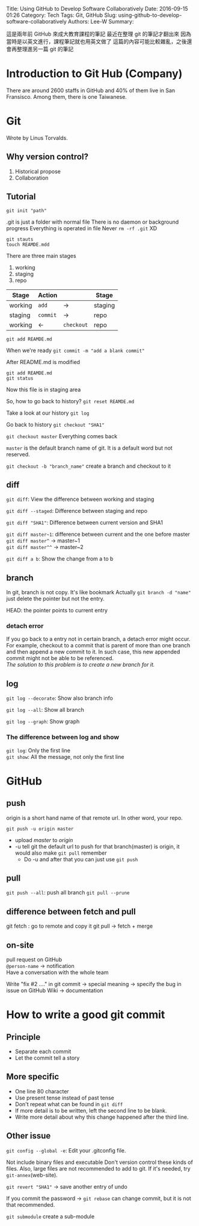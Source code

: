 Title: Using GitHub to Develop Software Collaboratively
Date: 2016-09-15 01:26
Category: Tech
Tags: Git, GitHub
Slug: using-github-to-develop-software-collaboratively
Authors: Lee-W
Summary: 


這是兩年前 GitHub 來成大教育課程的筆記
最近在整理 git 的筆記才翻出來
因為當時是以英文進行，課程筆記就也用英文做了
這篇的內容可能比較雜亂，之後還會再整理進另一篇 git 的筆記

<!--more-->

# Introduction to Git Hub (Company)
There are around 2600 staffs in GitHub and 40% of them live in San Fransisco.
Among them, there is one Taiwanese.

# Git
Wrote by Linus Torvalds.

## Why version control?
1. Historical propose
2. Collaboration

## Tutorial
```
git init "path"
```

.git is just a folder with normal file
There is no daemon or background progress
Everything is operated in file
Never `rm -rf .git` XD

```
git stauts
touch REAMDE.mdd
```

There are three main stages
1. working
2. staging
3. repo  

|Stage|Action||Stage|
|---|---|---|---|
|working| `add`| ->|staging|
|staging|`commit`| ->|repo|
|working|<- |`checkout`|repo|

```
git add REAMDE.md
```

When we're ready
`git commit -m "add a blank commit"`

After README.md is modified
```
git add REAMDE.md
git status
```
Now this file is in staging area  

So, how to go back to history?
`git reset REAMDE.md`

Take a look at our history
`git log`

Go back to history
`git checkout "SHA1"`

`git checkout master`
Everything comes back

`master` is the default branch name of git. It is a default word but not reserved.  

`git checkout -b "branch_name"` create a branch and checkout to it

## diff
`git diff`: View the difference between working and staging

`git diff --staged`: Difference between staging and repo

`git diff "SHA1"`: Difference between current version and SHA1

`git diff master~1`: difference between current and the one before master  
`git diff master^` -> master~1  
`git diff master^^` -> master~2  

`git diff a b`: Show the change from a to b  

## branch
In git, branch is not copy. It's like bookmark
Actually `git branch -d "name"` just delete the pointer but not the entry.

HEAD: the pointer points to current entry

### detach error
If you go back to a entry not in certain branch, a detach error might occur.
For example, checkout to a commit that is parent of more than one branch and then append a new commit to it.
In such case, this new appended commit might not be able to be referenced.  
*The solution to this problem is to create a new branch for it.*  

## log
`git log --decorate`: Show also branch info

`git log --all`: Show all branch

`git log --graph`: Show graph

### The difference between log and show
`git log`: Only the first line  
`git show`: All the message, not only the first line

# GitHub

## push
origin is a short hand name of that remote url. In other word, your repo.

`git push -u origin master`
- upload *master* to *origin*  
- -u tell git the default url to push for that branch(master) is origin, it would also make `git pull` remember  
	- Do -u and after that you can just use `git push`  

## pull
`git push --all`: push all branch
`git pull --prune`

## difference between fetch and pull
git fetch : go to remote and copy it
git pull -> fetch + merge

## on-site
pull request on GitHub  
`@person-name` -> notification  
Have a conversation with the whole team  

Write "fix #2 ...." in git commit -> special meaning -> specify the bug in issue on GitHub
Wiki -> documentation

# How to write a good git commit

## Principle
- Separate each commit
- Let the commit tell a story  

## More specific
- One line 80 character  
- Use present tense instead of past tense  
- Don't repeat what can be found in `git diff`  
- If more detail is to be written, left the second line to be blank.
- Write more detail about why this change happened after the third line.  

## Other issue
`git config --global -e`: Edit your .gitconfig file.

Not include binary files and executable
Don't version control these kinds of files.
Also, large files are not recommended to add to git.
If it's needed, try `git-annex`(web-site).

`git revert "SHA1"` -> save another entry of undo

If you commit the password -> `git rebase` can change commit, but it is not that recommended.

`git submodule` create a sub-module